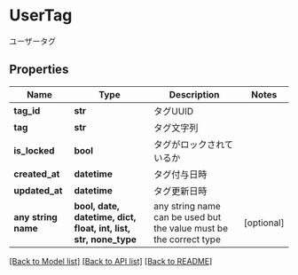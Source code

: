 # UserTag

ユーザータグ

## Properties
Name | Type | Description | Notes
------------ | ------------- | ------------- | -------------
**tag_id** | **str** | タグUUID | 
**tag** | **str** | タグ文字列 | 
**is_locked** | **bool** | タグがロックされているか | 
**created_at** | **datetime** | タグ付与日時 | 
**updated_at** | **datetime** | タグ更新日時 | 
**any string name** | **bool, date, datetime, dict, float, int, list, str, none_type** | any string name can be used but the value must be the correct type | [optional]

[[Back to Model list]](../README.md#documentation-for-models) [[Back to API list]](../README.md#documentation-for-api-endpoints) [[Back to README]](../README.md)


